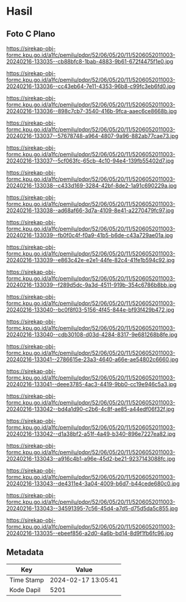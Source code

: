 # Hasil

## Foto C Plano

https://sirekap-obj-formc.kpu.go.id/a1fc/pemilu/pdpr/52/06/05/20/11/5206052011003-20240216-133035--cb88bfc8-1bab-4883-9b61-672f4475f1e0.jpg

https://sirekap-obj-formc.kpu.go.id/a1fc/pemilu/pdpr/52/06/05/20/11/5206052011003-20240216-133036--cc43eb64-7e11-4353-96b8-c99fc3eb6fd0.jpg

https://sirekap-obj-formc.kpu.go.id/a1fc/pemilu/pdpr/52/06/05/20/11/5206052011003-20240216-133036--898c7cb7-3540-416b-9fca-aaec6ce8668b.jpg

https://sirekap-obj-formc.kpu.go.id/a1fc/pemilu/pdpr/52/06/05/20/11/5206052011003-20240216-133037--57678748-a964-4807-9a96-882ab77cae73.jpg

https://sirekap-obj-formc.kpu.go.id/a1fc/pemilu/pdpr/52/06/05/20/11/5206052011003-20240216-133037--5cf063fc-65cb-4c10-94e4-139fb55402d7.jpg

https://sirekap-obj-formc.kpu.go.id/a1fc/pemilu/pdpr/52/06/05/20/11/5206052011003-20240216-133038--c433d169-3284-42bf-8de2-1a91c690229a.jpg

https://sirekap-obj-formc.kpu.go.id/a1fc/pemilu/pdpr/52/06/05/20/11/5206052011003-20240216-133038--ad68af66-3d7a-4109-8e41-a2270479fc97.jpg

https://sirekap-obj-formc.kpu.go.id/a1fc/pemilu/pdpr/52/06/05/20/11/5206052011003-20240216-133039--fb0f0c4f-f0a9-41b5-b6de-c43a729ae01a.jpg

https://sirekap-obj-formc.kpu.go.id/a1fc/pemilu/pdpr/52/06/05/20/11/5206052011003-20240216-133039--e863c42e-e2e1-44fe-82c4-41fe1b594c92.jpg

https://sirekap-obj-formc.kpu.go.id/a1fc/pemilu/pdpr/52/06/05/20/11/5206052011003-20240216-133039--f289d5dc-9a3d-4511-919b-354c6786b8bb.jpg

https://sirekap-obj-formc.kpu.go.id/a1fc/pemilu/pdpr/52/06/05/20/11/5206052011003-20240216-133040--bc0f8f03-5156-4f45-844e-bf93f429b472.jpg

https://sirekap-obj-formc.kpu.go.id/a1fc/pemilu/pdpr/52/06/05/20/11/5206052011003-20240216-133040--cdb30108-d03d-4284-8317-9e681268b8fe.jpg

https://sirekap-obj-formc.kpu.go.id/a1fc/pemilu/pdpr/52/06/05/20/11/5206052011003-20240216-133041--2786615e-23a3-4640-a66e-ae54802c6660.jpg

https://sirekap-obj-formc.kpu.go.id/a1fc/pemilu/pdpr/52/06/05/20/11/5206052011003-20240216-133041--deee3785-4ac3-4419-9bb0-cc19e946c5a3.jpg

https://sirekap-obj-formc.kpu.go.id/a1fc/pemilu/pdpr/52/06/05/20/11/5206052011003-20240216-133042--bd4a1d90-c2b6-4c8f-ae85-a44edf06f32f.jpg

https://sirekap-obj-formc.kpu.go.id/a1fc/pemilu/pdpr/52/06/05/20/11/5206052011003-20240216-133042--d1a38bf2-a51f-4a49-b340-896e7227ea82.jpg

https://sirekap-obj-formc.kpu.go.id/a1fc/pemilu/pdpr/52/06/05/20/11/5206052011003-20240216-133043--a916c4b1-a96e-45d2-be21-9237143088fc.jpg

https://sirekap-obj-formc.kpu.go.id/a1fc/pemilu/pdpr/52/06/05/20/11/5206052011003-20240216-133043--de4311e4-3a04-4009-b6d7-b44cede680c0.jpg

https://sirekap-obj-formc.kpu.go.id/a1fc/pemilu/pdpr/52/06/05/20/11/5206052011003-20240216-133043--34591395-7c56-45d4-a7d5-d75d5da5c855.jpg

https://sirekap-obj-formc.kpu.go.id/a1fc/pemilu/pdpr/52/06/05/20/11/5206052011003-20240216-133035--ebeef856-a2d0-4a6b-bd14-8d9f1fb6fc96.jpg


## Metadata

| Key        | Value               |
| ---------- | ------------------- |
| Time Stamp | 2024-02-17 13:05:41 |
| Kode Dapil | 5201                |



